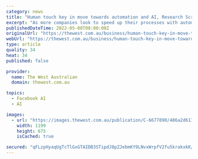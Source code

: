 ```yaml
---
category: news
title: "Human touch key in move towards automation and AI, Research Screener founders say"
excerpt: "As more companies look to speed up their processes with automation technology and artificial intelligence, two Perth founders stress retaining the human element is key."
publishedDateTime: 2022-05-08T08:00:00Z
originalUrl: "https://thewest.com.au/business/human-touch-key-in-move-towards-automation-and-ai-research-screener-founders-say-c-6677890"
webUrl: "https://thewest.com.au/business/human-touch-key-in-move-towards-automation-and-ai-research-screener-founders-say-c-6677890"
type: article
quality: 34
heat: 34
published: false

provider:
  name: The West Australian
  domain: thewest.com.au

topics:
  - Facebook AI
  - AI

images:
  - url: "https://images.thewest.com.au/publication/C-6677890/486a2d6119bc985fa8bc30f88833486e9d8181ec-16x9-x0y256w2856h1607.jpg?imwidth=1200"
    width: 1199
    height: 675
    isCached: true

secured: "qFLzpHyaqUgTcTlGxGTAIDB3STipdJ8pZJebmKY9LNvxWrpfV2fu5krakxkK/x+Gg9YlOzpUezw5bJ+xFP9x1rGmLmvoHVTLpELNuZ11bV5Q6oc984cqEKOLmQjkCsIjHSxzvgZx9c8OJ0taunNU0fPWvnspWASK115YscZ/N06IcXioyipG1yFVa9mk/CJThu2N33w0mu6KeJ4w5RlAtKE7+eVXnnxLZLAPFOszC6MarEiK+jlf9vdf8GJGquUg2tv0keFR0ggOhRXpyOz6WOUNQar0uVl8hNJvGxTHgRJCS+1oqa2IwaRmrOrP3tuAkOe0Xu/p8cC9WUgFpMK6l62aW6vOII2x//wl5o1I4Y8=;2hFgC92/N3n9LbJKhE92rg=="
---
```


